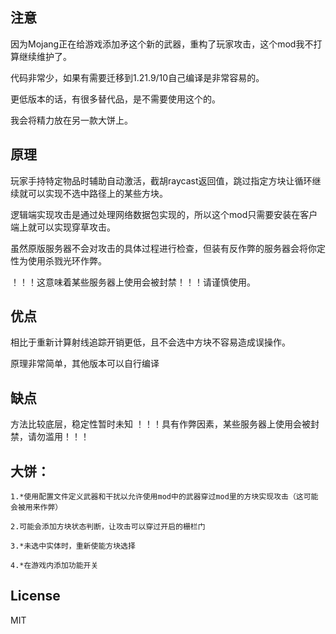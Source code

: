 ## 注意
因为Mojang正在给游戏添加矛这个新的武器，重构了玩家攻击，这个mod我不打算继续维护了。

代码非常少，如果有需要迁移到1.21.9/10自己编译是非常容易的。

更低版本的话，有很多替代品，是不需要使用这个的。

我会将精力放在另一款大饼上。

## 原理
玩家手持特定物品时辅助自动激活，截胡raycast返回值，跳过指定方块让循环继续就可以实现不选中路径上的某些方块。

逻辑端实现攻击是通过处理网络数据包实现的，所以这个mod只需要安装在客户端上就可以实现穿草攻击。

虽然原版服务器不会对攻击的具体过程进行检查，但装有反作弊的服务器会将你定性为使用杀戮光环作弊。

！！！这意味着某些服务器上使用会被封禁！！！请谨慎使用。

## 优点
相比于重新计算射线追踪开销更低，且不会选中方块不容易造成误操作。

原理非常简单，其他版本可以自行编译

## 缺点
方法比较底层，稳定性暂时未知
！！！具有作弊因素，某些服务器上使用会被封禁，请勿滥用！！！

## 大饼：
    1.*使用配置文件定义武器和干扰以允许使用mod中的武器穿过mod里的方块实现攻击（这可能会被用来作弊）
    
    2.可能会添加方块状态判断，让攻击可以穿过开启的栅栏门

    3.*未选中实体时，重新使能方块选择
    
    4.*在游戏内添加功能开关

## License

MIT
